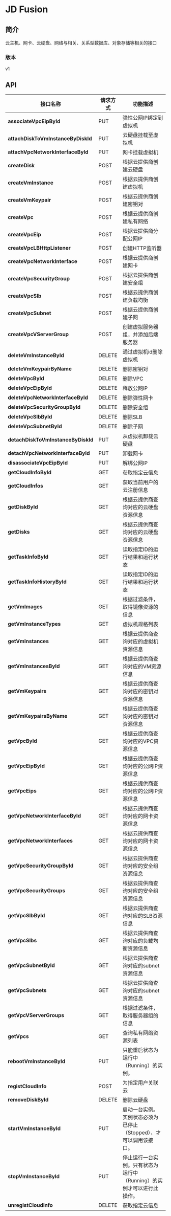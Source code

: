 # JD Fusion


## 简介
云主机、网卡、云硬盘、网络与相关、关系型数据库、对象存储等相关的接口


### 版本
v1


## API
|接口名称|请求方式|功能描述|
|---|---|---|
|**associateVpcEipById**|PUT|弹性公网IP绑定到虚拟机|
|**attachDiskToVmInstanceByDiskId**|PUT|云硬盘挂载至虚拟机|
|**attachVpcNetworkInterfaceById**|PUT|网卡挂载虚拟机|
|**createDisk**|POST|根据云提供商创建云硬盘|
|**createVmInstance**|POST|根据云提供商创建虚拟机|
|**createVmKeypair**|POST|根据云提供商创建密钥对|
|**createVpc**|POST|根据云提供商创建私有网络|
|**createVpcEip**|POST|根据云提供商分配公网IP|
|**createVpcLBHttpListener**|POST|创建HTTP监听器|
|**createVpcNetworkInterface**|POST|根据云提供商创建网卡|
|**createVpcSecurityGroup**|POST|根据云提供商创建安全组|
|**createVpcSlb**|POST|根据云提供商创建负载均衡|
|**createVpcSubnet**|POST|根据云提供商创建子网|
|**createVpcVServerGroup**|POST|创建虚拟服务器组，并添加后端服务器|
|**deleteVmInstanceById**|DELETE|通过虚拟机id删除虚拟机|
|**deleteVmKeypairByName**|DELETE|删除密钥对|
|**deleteVpcById**|DELETE|删除VPC|
|**deleteVpcEipById**|DELETE|释放公网IP|
|**deleteVpcNetworkInterfaceById**|DELETE|删除弹性网卡|
|**deleteVpcSecurityGroupById**|DELETE|删除安全组|
|**deleteVpcSlbById**|DELETE|删除SLB|
|**deleteVpcSubnetById**|DELETE|删除子网|
|**detachDiskToVmInstanceByDiskId**|PUT|从虚拟机卸载云硬盘|
|**detachVpcNetworkInterfaceById**|PUT|卸载网卡|
|**disassociateVpcEipById**|PUT|解绑公网IP|
|**getCloudInfoById**|GET|获取指定云信息|
|**getCloudInfos**|GET|获取当前用户的云注册信息|
|**getDiskById**|GET|根据云提供商查询对应的云硬盘资源信息|
|**getDisks**|GET|根据云提供商查询对应的云硬盘资源信息|
|**getTaskInfoById**|GET|读取指定ID的运行结果和运行状态|
|**getTaskInfoHistoryById**|GET|读取指定ID的运行结果和运行状态|
|**getVmImages**|GET|根据过滤条件，取得镜像资源的信息|
|**getVmInstanceTypes**|GET|虚拟机规格列表|
|**getVmInstances**|GET|根据云提供商查询对应的虚拟机资源信息|
|**getVmInstancesById**|GET|根据云提供商查询对应的VM资源信息|
|**getVmKeypairs**|GET|根据云提供商查询对应的密钥对资源信息|
|**getVmKeypairsByName**|GET|根据云提供商查询对应的密钥对资源信息|
|**getVpcById**|GET|根据云提供商查询对应的VPC资源信息|
|**getVpcEipById**|GET|根据云提供商查询对应的公网IP资源信息|
|**getVpcEips**|GET|根据云提供商查询对应的公网IP资源信息|
|**getVpcNetworkInterfaceById**|GET|根据云提供商查询对应的网卡资源信息|
|**getVpcNetworkInterfaces**|GET|根据云提供商查询对应的网卡资源信息|
|**getVpcSecurityGroupById**|GET|根据云提供商查询对应的安全组资源信息|
|**getVpcSecurityGroups**|GET|根据云提供商查询对应的安全组资源信息|
|**getVpcSlbById**|GET|根据云提供商查询对应的SLB资源信息|
|**getVpcSlbs**|GET|根据云提供商查询对应的负载均衡资源信息|
|**getVpcSubnetById**|GET|根据云提供商查询对应的subnet资源信息|
|**getVpcSubnets**|GET|根据云提供商查询对应的subnet资源信息|
|**getVpcVServerGroups**|GET|根据过滤条件，取得服务器组的信息|
|**getVpcs**|GET|查询私有网络资源列表|
|**rebootVmInstanceById**|PUT|只能重启状态为 运行中（Running）的实例。|
|**registCloudInfo**|POST|为指定用户关联云|
|**removeDiskById**|DELETE|删除云硬盘|
|**startVmInstanceById**|PUT|启动一台实例。实例状态必须为 已停止（Stopped），才可以调用该接口。|
|**stopVmInstanceById**|PUT|停止运行一台实例。只有状态为 运行中（Running）的实例才可以进行此操作。|
|**unregistCloudInfo**|DELETE|获取指定云信息|
